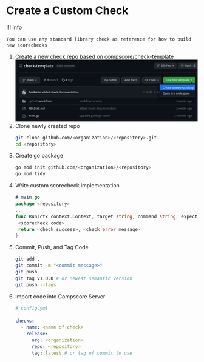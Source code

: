 # Create a Custom Check

!!! info

    You can use any standard library check as reference for how to build new scorechecks

1. Create a new check repo based on [compscore/check-template](https://github.com/compscore/check-template)  
   ![](../assets/images/check-template-create.png)
2. Clone newly created repo
   ```sh
   git clone github.com/<organization>/<repository>.git
   cd <repository>
   ```
3. Create go package
   ```sh
   go mod init github.com/<organization>/<repository>
   go mod tidy
   ```
4. Write custom scorecheck implementation
   ```go
   # main.go
   package <repository>
   ...
   func Run(ctx context.Context, target string, command string, expectedOutput string, username string, password string, options map[string]interface{}) (bool, string) {
    <scorecheck code>
   	return <check success>, <check error message>
   }
   ```
5. Commit, Push, and Tag Code
   ```sh
   git add .
   git commit -m "<commit message>"
   git push
   git tag v1.0.0 # or newest semantic version
   git push --tags
   ```
6. Import code into Compscore Server
   ```yml
   # config.yml
   ---
   checks:
     - name: <name of check>
       release:
         org: <organization>
         repo: <repository>
         tag: latest # or tag of commit to use
   ```

